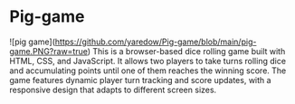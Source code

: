 # Pig-game
![pig game]\(https://github.com/yaredow/Pig-game/blob/main/pig-game.PNG?raw=true)
This is a browser-based dice rolling game built with HTML, CSS, and JavaScript. It allows two players to take turns rolling dice and accumulating points until one of them reaches the winning score. The game features dynamic player turn tracking and score updates, with a responsive design that adapts to different screen sizes. 
